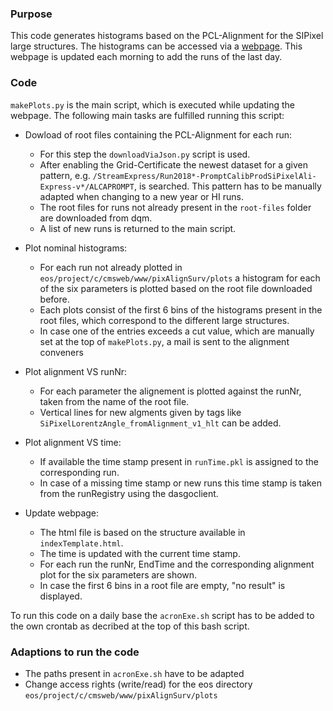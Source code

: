 ### Purpose

This code generates histograms based on the PCL-Alignment for the SIPixel large structures. The histograms can be accessed via a [webpage](http://cmspixalignsurv.web.cern.ch/cmsPixAlignSurv/). This webpage is updated each morning to add the runs of the last day.

### Code

`makePlots.py` is the main script, which is executed while updating the webpage. The following main tasks are fulfilled running this script:

* Dowload of root files containing the PCL-Alignment for each run:
    * For this step the `downloadViaJson.py` script is used.
    * After enabling the Grid-Certificate the newest dataset for a given pattern, e.g. `/StreamExpress/Run2018*-PromptCalibProdSiPixelAli-Express-v*/ALCAPROMPT`, is searched. This pattern has to be manually adapted when changing to a new year or HI runs.
    * The root files for runs not already present in the `root-files` folder are downloaded from dqm.
    * A list of new runs is returned to the main script.

* Plot nominal histograms:
    * For each run not already plotted in `eos/project/c/cmsweb/www/pixAlignSurv/plots` a histogram for each of the six parameters is plotted based on the root file downloaded before.
    * Each plots consist of the first 6 bins of the histograms present in the root files, which correspond to the different large structures.
    * In case one of the entries exceeds a cut value, which are manually set at the top of `makePlots.py`, a mail is sent to the alignment conveners

* Plot alignment VS runNr:
    * For each parameter the alignement is plotted against the runNr, taken from the name of the root file.
    * Vertical lines for new algments given by tags like `SiPixelLorentzAngle_fromAlignment_v1_hlt` can be added.

* Plot alignment VS time:
    * If available the time stamp present in `runTime.pkl` is assigned to the corresponding run.
    * In case of a missing time stamp or new runs this time stamp is taken from the runRegistry using the dasgoclient.

* Update webpage:
    * The html file is based on the structure available in `indexTemplate.html`.
    * The time is updated with the current time stamp.
    * For each run the runNr, EndTime and the corresponding alignment plot for the six parameters are shown.
    * In case the first 6 bins in a root file are empty, "no result" is displayed.

To run this code on a daily base the `acronExe.sh` script has to be added to the own crontab as decribed at the top of this bash script.

### Adaptions to run the code

* The paths present in `acronExe.sh` have to be adapted
* Change access rights (write/read) for the eos directory `eos/project/c/cmsweb/www/pixAlignSurv/plots` 

